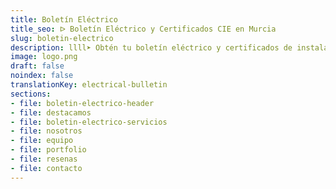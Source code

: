 ```yaml
---
title: Boletín Eléctrico
title_seo: ᐅ Boletín Eléctrico y Certificados CIE en Murcia
slug: boletin-electrico
description: llll➤ Obtén tu boletín eléctrico y certificados de instalación eléctrica en Murcia. Precios accesibles, servicio rápido y confiable ✅ ¡Consúltanos!
image: logo.png
draft: false
noindex: false
translationKey: electrical-bulletin
sections:
- file: boletin-electrico-header
- file: destacamos
- file: boletin-electrico-servicios
- file: nosotros
- file: equipo
- file: portfolio
- file: resenas
- file: contacto
---
```

